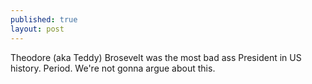 ```yaml
---
published: true
layout: post
---
```


Theodore (aka Teddy) Brosevelt was the most bad ass President in US history. Period. We're not gonna argue about this. 
